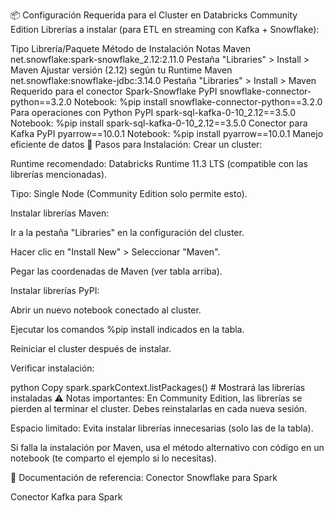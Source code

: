 📦 Configuración Requerida para el Cluster en Databricks Community Edition
Librerías a instalar (para ETL en streaming con Kafka + Snowflake):

Tipo	Librería/Paquete	Método de Instalación	Notas
Maven	net.snowflake:spark-snowflake_2.12:2.11.0	Pestaña "Libraries" > Install > Maven	Ajustar versión (2.12) según tu Runtime
Maven	net.snowflake:snowflake-jdbc:3.14.0	Pestaña "Libraries" > Install > Maven	Requerido para el conector Spark-Snowflake
PyPI	snowflake-connector-python==3.2.0	Notebook: %pip install snowflake-connector-python==3.2.0	Para operaciones con Python
PyPI	spark-sql-kafka-0-10_2.12==3.5.0	Notebook: %pip install spark-sql-kafka-0-10_2.12==3.5.0	Conector para Kafka
PyPI	pyarrow==10.0.1	Notebook: %pip install pyarrow==10.0.1	Manejo eficiente de datos
📌 Pasos para Instalación:
Crear un cluster:

Runtime recomendado: Databricks Runtime 11.3 LTS (compatible con las librerías mencionadas).

Tipo: Single Node (Community Edition solo permite esto).

Instalar librerías Maven:

Ir a la pestaña "Libraries" en la configuración del cluster.

Hacer clic en "Install New" > Seleccionar "Maven".

Pegar las coordenadas de Maven (ver tabla arriba).

Instalar librerías PyPI:

Abrir un nuevo notebook conectado al cluster.

Ejecutar los comandos %pip install indicados en la tabla.

Reiniciar el cluster después de instalar.

Verificar instalación:

python
Copy
spark.sparkContext.listPackages()  # Mostrará las librerías instaladas
⚠️ Notas importantes:
En Community Edition, las librerías se pierden al terminar el cluster. Debes reinstalarlas en cada nueva sesión.

Espacio limitado: Evita instalar librerías innecesarias (solo las de la tabla).

Si falla la instalación por Maven, usa el método alternativo con código en un notebook (te comparto el ejemplo si lo necesitas).

📂 Documentación de referencia:
Conector Snowflake para Spark

Conector Kafka para Spark